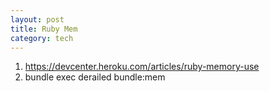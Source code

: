 ```yaml
---
layout: post
title: Ruby Mem
category: tech
---
```


1. https://devcenter.heroku.com/articles/ruby-memory-use
2. bundle exec derailed bundle:mem
